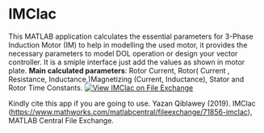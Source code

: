 # IMClac
This  MATLAB application calculates the essential parameters for 3-Phase Induction Motor (IM) to help in modelling the used motor, it provides the necessary parameters to model DOL operation or design your vector controller. 
It is a smiple interface just add the values as shown in motor plate.
<b>Main calculated parameters</b>: Rotor Current, Rotor( Current , Resistance, Inductance,)Magnetizing (Current, Inductance), Stator and Rotor Time Constants.
[![View IMClac on File Exchange](https://www.mathworks.com/matlabcentral/images/matlab-file-exchange.svg)](https://www.mathworks.com/matlabcentral/fileexchange/71856-imclac)

Kindly cite this app if you are going to use.
Yazan Qiblawey (2019). IMClac (https://www.mathworks.com/matlabcentral/fileexchange/71856-imclac), MATLAB Central File Exchange. 
